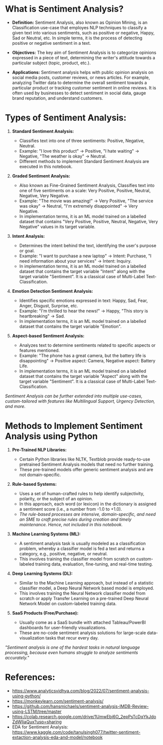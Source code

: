 # What is Sentiment Analysis? 
- **Definition:** Sentiment Analysis, also known as Opinion Mining, is an Classification use-case that employes NLP techniques to classify a given text into various sentiments, such as positive or negative, Happy, Sad or Neutral, etc. In simple terms, it is the process of detecting positive or negative sentiment in a text. 


- **Objectives:** The key aim of Sentiment Analysis is to categorize opinions expressed in a piece of text, determining the writer's attitude towards a particular subject (topic, product, etc.). 


- **Applications:** Sentiment analysis helps with public opinion analysis on social media posts, customer reviews, or news articles. For example, analyzing Twitter data to determine the overall sentiment towards a particular product or tracking customer sentiment in online reviews. It is often used by businesses to detect sentiment in social data, gauge brand reputation, and understand customers.


# Types of Sentiment Analysis:

1. **Standard Sentiment Analysis:**
   - Classifies text into one of three sentiments: Positive, Negative, Neutral.
   - Example: "I love this product" → Positive, "I hate waiting" → Negative, "The weather is okay" → Neutral.
   - Different methods to implement Standard Sentiment Analysis are executed in this notebook. 

2. **Graded Sentiment Analysis:**
   - Also known as Fine-Grained Sentiment Analysis, Classifies text into one of five sentiments on a scale: Very Positive, Positive, Neutral, Negative, Very Negative.
   - Example: "The movie was amazing!" → Very Positive, "The service was okay" → Neutral, "I'm extremely disappointed" → Very Negative.
   - In implementation terms, it is an ML model trained on a labelled dataset that contains "Very Positive, Positive, Neutral, Negative, Very Negative" values in its target variable. 

3. **Intent Analysis:**
   - Determines the intent behind the text, identifying the user's purpose or goal.
   - Example: "I want to purchase a new laptop" → Intent: Purchase, "I need information about your services" → Intent: Inquiry.
   - In implementation terms, it is an ML model trained on a labelled dataset that contains the target variable "Intent" along with the target variable "Sentiment". It is a classical case of Multi-Label Text-Classification. 

4. **Emotion Detection Sentiment Analysis:**
   - Identifies specific emotions expressed in text: Happy, Sad, Fear, Anger, Disgust, Surprise, etc.
   - Example: "I'm thrilled to hear the news!" → Happy, "This story is heartbreaking" → Sad.
   - In implementation terms, it is an ML model trained on a labelled dataset that contains the target variable "Emotion". 

5. **Aspect-based Sentiment Analysis:**
   - Analyzes text to determine sentiments related to specific aspects or features mentioned.
   - Example: "The phone has a great camera, but the battery life is disappointing" → Positive aspect: Camera, Negative aspect: Battery Life.
   - In implementation terms, it is an ML model trained on a labelled dataset that contains the target variable "Aspect" along with the target variable "Sentiment". It is a classical case of Multi-Label Text-Classification. 

_Sentiment Analysis can be further extended into multiple use-cases, custom-tailored with features like Multilingual Support, Urgency Detection, and more._


# Methods to Implement Sentiment Analysis using Python

1. **Pre-Trained NLP Libraries:**
   - Certain Python libraries like NLTK, Textblob provide ready-to-use pretrained Sentiment Analysis models that need no further training.
   - These pre-trained models offer generic sentiment analysis and are not domain-specific.

2. **Rule-based Systems:**
   - Uses a set of human-crafted rules to help identify subjectivity, polarity, or the subject of an opinion.
   - In this approach, each word (or lexicon) in the dictionary is assigned a sentiment score (i.e., a number from -1.0 to +1.0).
   - _The rule-based processes are intensive, domain-specific, and need an SME to craft precise rules during creation and timely maintenance. Hence, not included in this notebook._

3. **Machine Learning Systems (ML):**
   - A sentiment analysis task is usually modeled as a classification problem, whereby a classifier model is fed a text and returns a category, e.g., positive, negative, or neutral.
   - This involves training the classifier model from scratch on custom-labeled training data, evaluation, fine-tuning, and real-time testing.

4. **Deep Learning Systems (DL):**
   - Similar to the Machine Learning approach, but instead of a statistic classifier model, a Deep Neural Network based model is employed.
   - This involves training the Neural Network classifier model from scratch or apply Transfer Learning on a pre-trained Deep Neural Network Model on custom-labeled training data.

5. **SaaS Products (Free/Purchase):**
   - Usually come as a SaaS bundle with attached Tableau/PowerBI dashboards for user-friendly visualizations.
   - These are no-code sentiment analysis solutions for large-scale data-visualization tasks that recur every day.

_"Sentiment analysis is one of the hardest tasks in natural language processing, because even humans struggle to analyze sentiments accurately."_


# References: 
- https://www.analyticsvidhya.com/blog/2022/07/sentiment-analysis-using-python/
- https://monkeylearn.com/sentiment-analysis/
- https://github.com/hansmichaels/sentiment-analysis-IMDB-Review-using-LSTM/tree/master
- https://colab.research.google.com/drive/1UmwEbi6O_2epPsTcDqYkJdoZdWIiaQux?usp=sharing
- EDA for Sentiment Analysis: https://www.kaggle.com/code/tanulsingh077/twitter-sentiment-extaction-analysis-eda-and-model/notebook